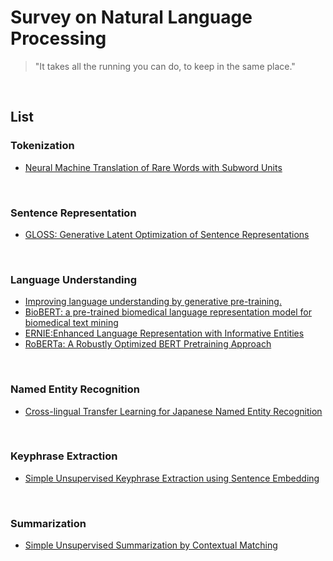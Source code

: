 # Survey on Natural Language Processing

> "It takes all the running you can do, to keep in the same place."
<br>

## List

### Tokenization

- [Neural Machine Translation of Rare Words with Subword Units](https://github.com/marucha80t/survey-nlp/blob/master/docs/wordpiece.md)
<br>


### Sentence Representation

- [GLOSS: Generative Latent Optimization of Sentence Representations](https://github.com/marucha80t/survey-nlp/blob/master/docs/GLOSS.md)
<br>


### Language Understanding

- [Improving language understanding by generative pre-training.](https://github.com/marucha80t/survey-nlp/blob/master/docs/GPT.md)
- [BioBERT: a pre-trained biomedical language representation model for biomedical text mining](https://github.com/marucha80t/survey-nlp/blob/master/docs/BioBERT.md)
- [ERNIE:Enhanced Language Representation with Informative Entities](https://github.com/marucha80t/survey-nlp/blob/master/docs/ERNIE.md)
- [RoBERTa: A Robustly Optimized BERT Pretraining Approach](https://github.com/marucha80t/survey-nlp/blob/master/docs/RoBERTa.md)
<br>

### Named Entity Recognition

- [Cross-lingual Transfer Learning for Japanese Named Entity Recognition](https://github.com/marucha80t/survey-nlp/blob/master/docs/Cross-lingual_Transfer_Learning_for_Japanese_Named_Entity_Recognition.md)
<br>

### Keyphrase Extraction

- [Simple Unsupervised Keyphrase Extraction using Sentence Embedding](https://github.com/marucha80t/survey-nlp/blob/master/docs/Embedrankpp.md)
<br>

### Summarization

- [Simple Unsupervised Summarization by Contextual Matching](https://github.com/marucha80t/survey-nlp/blob/master/docs/Simple_Unsupervised_Summarization_by_Contextual_Matching.md)

